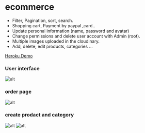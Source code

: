 # ecommerce

+ Filter, Pagination, sort, search.
+ Shopping cart, Payment by paypal ,card..
+ Update personal information (name, password and avatar)
+ Change permissions and delete user account with Admin (root).
+ Multiple images uploaded in the cloudinary.
+ Add, delete, edit products, categories ...


[Heroku Demo](https://ecommerce-32.herokuapp.com/)

### User interface 

![alt](https://res.cloudinary.com/djamk74m7/image/upload/v1641481691/test/screencapture-ecommerce-32-herokuapp-2022-01-06-16_57_39_j6miil.jpg)


### order page 

![alt](https://res.cloudinary.com/djamk74m7/image/upload/v1641481699/test/screencapture-ecommerce-32-herokuapp-order-61d704413a220900164a5e86-2022-01-06-17_01_40_wxoyvf.jpg)



### create prodact and category 

![alt](https://res.cloudinary.com/djamk74m7/image/upload/v1641481693/test/screencapture-ecommerce-32-herokuapp-create-2022-01-06-16_59_32_bhse4q.jpg)
![alt](https://res.cloudinary.com/djamk74m7/image/upload/v1641481692/test/screencapture-ecommerce-32-herokuapp-categories-2022-01-06-16_59_12_o9pnol.jpg)

